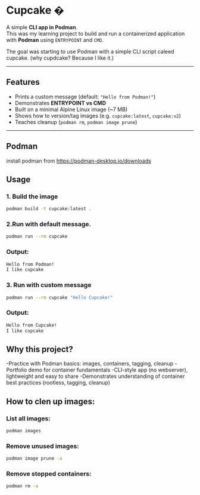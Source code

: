 # Cupcake �

A simple **CLI app in Podman**.  
This was my learning project to build and run a containerized application with **Podman** using `ENTRYPOINT` and `CMD`.

The goal was starting to use Podman with a simple CLI script caleed cupcake.
(why cupdcake? Because I like it.)

---

## Features
- Prints a custom message (default: `"Hello from Podman!"`)
- Demonstrates **ENTRYPOINT vs CMD**
- Built on a minimal Alpine Linux image (~7 MB)
- Shows how to version/tag images (e.g. `cupcake:latest`, `cupcake:v2`)
- Teaches cleanup (`podman rm`, `podman image prune`)

---
## Podman
install podman from https://podman-desktop.io/downloads

## Usage

### 1. Build the image
```bash
podman build -t cupcake:latest .
```

### 2.Run with default message.
```bash
podman run --rm cupcake
```
### Output:
```bash
Hello from Podman!
I like cupcake
```


### 3. Run with custom message
```bash
podman run --rm cupcake "Hello Cupcake!"
```
### Output:
```bash
Hello from Cupcake!
I like cupcake
```

## Why this project?
-Practice with Podman basics: images, containers, tagging, cleanup
-Portfolio demo for container fundamentals
-CLI-style app (no webserver), lightweight and easy to share
-Demonstrates understanding of container best practices (rootless, tagging, cleanup)

## How to clen up images:
### List all images:
```bash
podman images
```
### Remove unused images:
```bash
podman image prune -a
```
### Remove stopped containers:
```bash
podman rm -a
```

